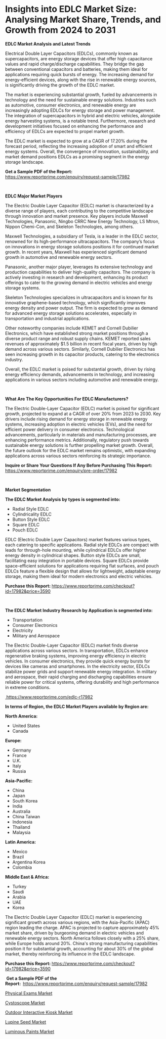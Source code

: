 <p><h1>Insights into EDLC Market Size: Analysing Market Share, Trends, and Growth from 2024 to 2031</h1></p><p><strong>EDLC Market Analysis and Latest Trends</strong></p>
<p><p>Electrical Double Layer Capacitors (EDLCs), commonly known as supercapacitors, are energy storage devices that offer high capacitance values and rapid charge/discharge capabilities. They bridge the gap between conventional capacitors and batteries, making them ideal for applications requiring quick bursts of energy. The increasing demand for energy-efficient devices, along with the rise in renewable energy sources, is significantly driving the growth of the EDLC market.</p><p>The market is experiencing substantial growth, fueled by advancements in technology and the need for sustainable energy solutions. Industries such as automotive, consumer electronics, and renewable energy are increasingly adopting EDLCs for energy storage and power management. The integration of supercapacitors in hybrid and electric vehicles, alongside energy harvesting systems, is a notable trend. Furthermore, research and development initiatives focused on enhancing the performance and efficiency of EDLCs are expected to propel market growth.</p><p>The EDLC market is expected to grow at a CAGR of 17.20% during the forecast period, reflecting the increasing adoption of smart and efficient energy systems. Overall, the convergence of innovation, sustainability, and market demand positions EDLCs as a promising segment in the energy storage landscape.</p></p>
<p><strong>Get a Sample PDF of the Report:&nbsp;</strong> <a href="https://www.reportprime.com/enquiry/request-sample/17982?utm_campaign=1134&utm_medium=2&utm_source=Github&utm_content=ia&utm_term=20112024&utm_id=edlc">https://www.reportprime.com/enquiry/request-sample/17982</a></p>
<p>&nbsp;</p>
<p><strong>EDLC Major Market Players</strong></p>
<p><p>The Electric Double Layer Capacitor (EDLC) market is characterized by a diverse range of players, each contributing to the competitive landscape through innovation and market presence. Key players include Maxwell Technologies, Panasonic, Ningbo CRRC New Energy Technology, LS Mtron, Nippon Chemi-Con, and Skeleton Technologies, among others.</p><p>Maxwell Technologies, a subsidiary of Tesla, is a leader in the EDLC sector, renowned for its high-performance ultracapacitors. The company’s focus on innovations in energy storage solutions positions it for continued market growth. In recent years, Maxwell has experienced significant demand growth in automotive and renewable energy sectors.</p><p>Panasonic, another major player, leverages its extensive technology and production capabilities to deliver high-quality capacitors. The company is actively investing in research and development, enhancing its product offerings to cater to the growing demand in electric vehicles and energy storage systems.</p><p>Skeleton Technologies specializes in ultracapacitors and is known for its innovative graphene-based technology, which significantly improves energy density and power output. The firm is expected to grow as demand for advanced energy storage solutions accelerates, especially in transportation and industrial applications.</p><p>Other noteworthy companies include KEMET and Cornell Dubilier Electronics, which have established strong market positions through a diverse product range and robust supply chains. KEMET reported sales revenues of approximately $1.5 billion in recent fiscal years, driven by high demand across various sectors. Similarly, Cornell Dubilier Electronics has seen increasing growth in its capacitor products, catering to the electronics industry.</p><p>Overall, the EDLC market is poised for substantial growth, driven by rising energy efficiency demands, advancements in technology, and increasing applications in various sectors including automotive and renewable energy.</p></p>
<p>&nbsp;</p>
<p><strong>What Are The Key Opportunities For EDLC Manufacturers?</strong></p>
<p><p>The Electric Double-Layer Capacitor (EDLC) market is poised for significant growth, projected to expand at a CAGR of over 20% from 2023 to 2030. Key drivers include rising demand for energy storage in renewable energy systems, increasing adoption in electric vehicles (EVs), and the need for efficient power delivery in consumer electronics. Technological advancements, particularly in materials and manufacturing processes, are enhancing performance metrics. Additionally, regulatory push towards sustainable energy solutions is further propelling market growth. Overall, the future outlook for the EDLC market remains optimistic, with expanding applications across various sectors reinforcing its strategic importance.</p></p>
<p><strong>Inquire or Share Your Questions If Any Before Purchasing This Report:</strong> <a href="https://www.reportprime.com/enquiry/pre-order/17982?utm_campaign=1134&utm_medium=2&utm_source=Github&utm_content=ia&utm_term=20112024&utm_id=edlc">https://www.reportprime.com/enquiry/pre-order/17982</a></p>
<p>&nbsp;</p>
<p><strong>Market Segmentation</strong></p>
<p><strong>The EDLC Market Analysis by types is segmented into:</strong></p>
<p><ul><li>Radial Style EDLC</li><li>Cylindricality EDLC</li><li>Button Style EDLC</li><li>Square EDLC</li><li>Pouch EDLC</li></ul></p>
<p><p>EDLC (Electric Double Layer Capacitors) market features various types, each catering to specific applications. Radial style EDLCs are compact with leads for through-hole mounting, while cylindrical EDLCs offer higher energy density in cylindrical shapes. Button style EDLCs are small, facilitating easy integration in portable devices. Square EDLCs provide space-efficient solutions for applications requiring flat surfaces, and pouch EDLCs feature a flexible design that allows for lightweight, adaptable energy storage, making them ideal for modern electronics and electric vehicles.</p></p>
<p><strong>Purchase this Report:&nbsp;</strong><a href="https://www.reportprime.com/checkout?id=17982&price=3590&utm_campaign=1134&utm_medium=2&utm_source=Github&utm_content=ia&utm_term=20112024&utm_id=edlc">https://www.reportprime.com/checkout?id=17982&price=3590</a></p>
<p>&nbsp;</p>
<p><strong>The EDLC Market Industry Research by Application is segmented into:</strong></p>
<p><ul><li>Transportation</li><li>Consumer Electronics</li><li>Electricity</li><li>Military and Aerospace</li></ul></p>
<p><p>The Electric Double-Layer Capacitor (EDLC) market finds diverse applications across various sectors. In transportation, EDLCs enhance regenerative braking systems, improving energy efficiency in electric vehicles. In consumer electronics, they provide quick energy bursts for devices like cameras and smartphones. In the electricity sector, EDLCs stabilize power grids and support renewable energy integration. In military and aerospace, their rapid charging and discharging capabilities ensure reliable power for critical systems, offering durability and high performance in extreme conditions.</p></p>
<p><a href="https://www.reportprime.com/edlc-r17982?utm_campaign=1134&utm_medium=2&utm_source=Github&utm_content=ia&utm_term=20112024&utm_id=edlc">&nbsp;https://www.reportprime.com/edlc-r17982</a></p>
<p><strong>In terms of Region, the EDLC Market Players available by Region are:</strong></p>
<p>
    <p> <strong> North America: </strong>
        <ul>
            <li>United States</li>
            <li>Canada</li>
        </ul>
        </p> 
    <p> <strong> Europe: </strong>
        <ul>
            <li>Germany</li>
            <li>France</li>
            <li>U.K.</li>
            <li>Italy</li>
            <li>Russia</li>
        </ul>
        </p> 
    <p> <strong> Asia-Pacific: </strong>
        <ul>
            <li>China</li>
            <li>Japan</li>
            <li>South Korea</li>
            <li>India</li>
            <li>Australia</li>
            <li>China Taiwan</li>
            <li>Indonesia</li>
            <li>Thailand</li>
            <li>Malaysia</li>
        </ul>
        </p> 
    <p> <strong> Latin America: </strong>
        <ul>
            <li>Mexico</li>
            <li>Brazil</li>
            <li>Argentina Korea</li>
            <li>Colombia</li>
        </ul>
        </p> 
    <p> <strong> Middle East & Africa: </strong>
        <ul>
            <li>Turkey</li>
            <li>Saudi</li>
            <li>Arabia</li>
            <li>UAE</li>
            <li>Korea</li>
        </ul>
    </p>
    </p>
<p><p>The Electric Double Layer Capacitor (EDLC) market is experiencing significant growth across various regions, with the Asia-Pacific (APAC) region leading the charge. APAC is projected to capture approximately 45% market share, driven by burgeoning demand in electric vehicles and renewable energy sectors. North America follows closely with a 25% share, while Europe holds around 20%. China's strong manufacturing capabilities position it for substantial growth, accounting for about 30% of the global market, thereby reinforcing its influence in the EDLC landscape.</p></p>
<p><strong>Purchase this Report: </strong><a href="https://www.reportprime.com/checkout?id=17982&price=3590&utm_campaign=1134&utm_medium=2&utm_source=Github&utm_content=ia&utm_term=20112024&utm_id=edlc">https://www.reportprime.com/checkout?id=17982&price=3590</a></p>
<p>&nbsp;<strong>Get a Sample PDF of the Report:&nbsp;&nbsp;</strong><a href="https://www.reportprime.com/enquiry/request-sample/17982?utm_campaign=1134&utm_medium=2&utm_source=Github&utm_content=ia&utm_term=20112024&utm_id=edlc">https://www.reportprime.com/enquiry/request-sample/17982</a></p>
<p><strong></strong></p>
<p><p><a href="https://issuu.com/reportprime-2/docs/physical-exams-market-size-2030.ppt_ca1f1bcc4f4e5d?utm_campaign=1134&utm_medium=2&utm_source=Github&utm_content=ia&utm_term=20112024&utm_id=edlc">Physical Exams Market</a></p><p><a href="https://issuu.com/reportprime-2/docs/cystoscope-market-size-2030.pptx_934870d2b91f9f?utm_campaign=1134&utm_medium=2&utm_source=Github&utm_content=ia&utm_term=20112024&utm_id=edlc">Cystoscope Market</a></p><p><a href="https://www.linkedin.com/pulse/in-depth-outdoor-interactive-kiosk-market-review-size-zx0ie?utm_campaign=1134&utm_medium=2&utm_source=Github&utm_content=ia&utm_term=20112024&utm_id=edlc">Outdoor Interactive Kiosk Market</a></p><p><a href="https://www.linkedin.com/pulse/strategic-market-insights-global-lupine-seed-2024-2031-dr3te?utm_campaign=1134&utm_medium=2&utm_source=Github&utm_content=ia&utm_term=20112024&utm_id=edlc">Lupine Seed Market</a></p><p><a href="https://www.linkedin.com/pulse/luminous-paints-market-trends-detailed-study-its-segmentation-x9vlf?utm_campaign=1134&utm_medium=2&utm_source=Github&utm_content=ia&utm_term=20112024&utm_id=edlc">Luminous Paints Market</a></p></p>